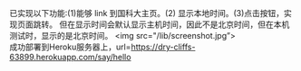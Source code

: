 已实现以下功能:(1)能够 link 到国科大主页。(2) 显示本地时间。(3)点击按钮，实现页面跳转。
但在显示时间会默认显示主机时间，因此不是北京时间，但在本机测试时，显示的是北京时间。
<img src="/lib/screenshot.jpg”>  
成功部署到Heroku服务器上，url=https://dry-cliffs-63899.herokuapp.com/say/hello
